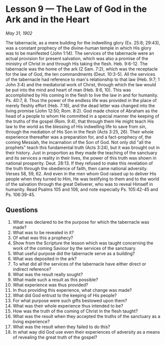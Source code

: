 # Lesson 9 — The Law of God in the Ark and in the Heart

*May 31, 1902*

The tabernacle, as a mere building for the indwelling glory (Ex. 25:8; 29:43), was a constant prophecy of the divine-human temple in which His glory was to be manifested (John 1:14). The services of the tabernacle were an actual provision for present salvation, which was also a promise of the ministry of Christ in and through His taking the flesh. Heb. 9:6-12. The tabernacle was the home of the ark (2 Sam. 7:2), which was the receptacle for the law of God, the ten commandments (Deut. 10:3-5). All the services of the tabernacle had reference to man's relationship to that law (Heb. 9:7; 1 John 3:4) and the mediatorial work of Christ, through which the law would be put into the mind and heart of man (Heb. 8:6, 10). This was accomplished by His coming in the flesh to live the law in and for humanity. Ps. 40:7, 8. Thus the power of the endless life was provided in the place of merely fleshly effort (Heb. 7:16), and the dead letter was changed into the living promise (John 12:50; Rom. 8:2). God made choice of Abraham as the head of a people to whom He committed in a special manner the keeping of the truths of the gospel (Rom. 9:4), that through them He might teach His law to the world as the blessing of His indwelling life to save from sin, through the mediation of His Son in the flesh (Acts 3:25, 26). Their whole experience thereafter was a preparation for, and a fact-prophecy of, the coming Messiah, the incarnation of the Son of God. Not only did "all the prophets" teach this fundamental truth (Acts 3:24), but it was brought out in their history. Just in proportion as they made the teaching of the sanctuary and its services a reality in their lives, the power of this truth was shown in national prosperity. Deut. 28:13. If they refused to make this revelation of the truth through the obedience of faith, then came national adversity. Verses 58, 59, 62. And even in the men whom God raised up to deliver His people when they turned to Him, He was testifying to them and to the world of the salvation through the great Deliverer, who was to reveal Himself in humanity. Read Psalms 105 and 106, and note especially Ps. 105:42-45 and Ps. 106:39-45.

## Questions

1. What was declared to be the purpose for which the tabernacle was made?
2. What was to be revealed in it?
3. Of what was this a prophecy?
4. Show from the Scripture the lesson which was taught concerning the work of the coming Saviour by the services of the sanctuary.
5. What useful purpose did the tabernacle serve as a building?
6. What was deposited in the ark?
7. To what did all the services of the tabernacle have either direct or indirect reference?
8. What was the result really sought?
9. What made such a result as this possible?
10. What experience was thus provided?
11. In thus providing this experience, what change was made?
12. What did God entrust to the keeping of His people?
13. For what purpose were such gifts bestowed upon them?
14. What was their whole experience thus intended to be?
15. How was the truth of the coming of Christ in the flesh taught?
16. What was the result when they accepted the truths of the sanctuary as a living experience?
17. What was the result when they failed to do this?
18. In what way did God use even their experiences of adversity as a means of revealing the great truth of the gospel?